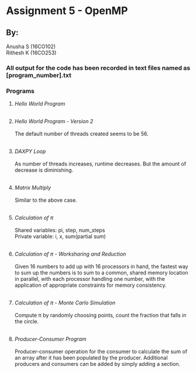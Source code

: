 # Assignment 5 - OpenMP
## By:
Anusha S (16CO102) <br>
Rithesh K (16CO253)

### All output for the code has been recorded in text files named as [program_number].txt

### Programs

1. <i>Hello World Program</i><br><br>

2. <i>Hello World Program - Version 2</i><br><br>
	The default number of threads created seems to be 56.<br><br>

3. <i>DAXPY Loop</i><br><br>
	As number of threads increases, runtime decreases. But the amount of decrease is diminishing.<br><br>

4. <i>Matrix Multiply</i><br><br>
	Similar to the above case.<br><br>

5. <i>Calculation of π</i><br><br>
	Shared variables: pi, step, num_steps<br>
	Private variable: i, x, sum(partial sum)<br><br>

6. <i>Calculation of π - Worksharing and Reduction</i><br><br>
	Given 16 numbers to add up with 16 processors in hand, the fastest way to sum up the numbers is to sum to a common, shared memory location in parallel, with each processor handling one number, with the application of appropriate constraints for memory consistency.<br><br>

7. <i>Calculation of π - Monte Carlo Simulation</i><br><br>
	Compute π by randomly choosing points, count the fraction that falls in the circle.<br><br>

8. <i>Producer-Consumer Program</i><br><br>
	Producer-consumer operation for the consumer to calculate the sum of an array after it has been populated by the producer. Additional producers and consumers can be added by simply adding a section.<br><br>

